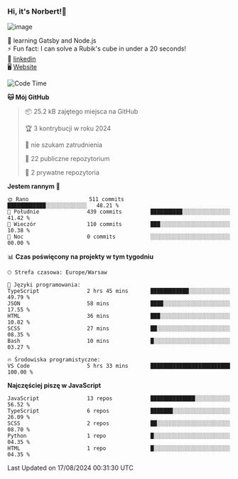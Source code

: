 ### Hi, it's Norbert!👋

![image](https://i.imgur.com/y3Fbv48.png)


🧠 learning Gatsby and Node.js <br>
⚡ Fun fact: I can solve a Rubik's cube in under a 20 seconds! <br>
👔 [linkedin](https://www.linkedin.com/in/norbert-%C5%82uszkiewicz-75b0891b3/) <br>
🖥 [Website](https://norbertluszkiewicz.pl/)<br>


<!--START_SECTION:waka-->
![Code Time](http://img.shields.io/badge/Code%20Time-2%2C169%20hrs%2041%20mins-blue)

**🐱 Mój GitHub** 

> 📦 25.2 kB zajętego miejsca na GitHub 
 > 
> 🏆 3 kontrybucji w roku 2024
 > 
> 🚫 nie szukam zatrudnienia
 > 
> 📜 22 publiczne repozytorium 
 > 
> 🔑 2 prywatne repozytoria 
 > 
**Jestem rannym 🐤** 

```text
🌞 Rano                   511 commits         ████████████░░░░░░░░░░░░░   48.21 % 
🌆 Południe               439 commits         ██████████░░░░░░░░░░░░░░░   41.42 % 
🌃 Wieczór                110 commits         ███░░░░░░░░░░░░░░░░░░░░░░   10.38 % 
🌙 Noc                    0 commits           ░░░░░░░░░░░░░░░░░░░░░░░░░   00.00 % 
```


📊 **Czas poświęcony na projekty w tym tygodniu** 

```text
🕑︎ Strefa czasowa: Europe/Warsaw

💬 Języki programowania: 
TypeScript               2 hrs 45 mins       ████████████░░░░░░░░░░░░░   49.79 % 
JSON                     58 mins             ████░░░░░░░░░░░░░░░░░░░░░   17.55 % 
HTML                     36 mins             ███░░░░░░░░░░░░░░░░░░░░░░   10.82 % 
SCSS                     27 mins             ██░░░░░░░░░░░░░░░░░░░░░░░   08.35 % 
Bash                     10 mins             █░░░░░░░░░░░░░░░░░░░░░░░░   03.27 % 

🔥 Środowiska programistyczne: 
VS Code                  5 hrs 33 mins       █████████████████████████   100.00 % 
```

**Najczęściej piszę w JavaScript** 

```text
JavaScript               13 repos            ██████████████░░░░░░░░░░░   56.52 % 
TypeScript               6 repos             ███████░░░░░░░░░░░░░░░░░░   26.09 % 
SCSS                     2 repos             ██░░░░░░░░░░░░░░░░░░░░░░░   08.70 % 
Python                   1 repo              █░░░░░░░░░░░░░░░░░░░░░░░░   04.35 % 
HTML                     1 repo              █░░░░░░░░░░░░░░░░░░░░░░░░   04.35 % 
```




 Last Updated on 17/08/2024 00:31:30 UTC
<!--END_SECTION:waka-->

